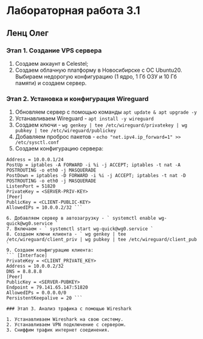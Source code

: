 # Лабораторная работа 3.1
## Ленц Олег

### Этап 1. Создание VPS сервера

1. Создаем аккаунт в Celestel;
2. Создаем облачную платформу в Новосибирске с ОС Ubuntu20. Выбираем недорогую конфигурацию (1 ядро, 1 Гб ОЗУ и 10 Гб памяти) и создаем сервер.

### Этап 2. Установка и конфигурация Wireguard

1. Обновляем сервер с помощью команды ` apt update & apt upgrade -y `
2. Устанавливаем Wireguard - ` apt install -y wireguard `
3. Создаем ключи - ` wg genkey | tee /etc/wireguard/privatekey | wg pubkey | tee /etc/wireguard/publickey `
4. Добавляем проброс пакетов - ` echo "net.ipv4.ip_forward=1" >> /etc/sysctl.conf `
5. Создаем конфигурацию сервера:
```[Interface]
Address = 10.0.0.1/24
PostUp = iptables -A FORWARD -i %i -j ACCEPT; iptables -t nat -A POSTROUTING -o eth0 -j MASQUERADE
PostDown = iptables -D FORWARD -i %i -j ACCEPT; iptables -t nat -D POSTROUTING -o eth0 -j MASQUERADE
ListenPort = 51820
PrivateKey = <SERVER-PRIV-KEY>
[Peer]
PublicKey = <СLIENT-PUBLIC-KEY>
AllowedIPs = 10.0.0.2/32 ```

6. Добавляем сервер в автозагрузку - ` systemctl enable wg-quick@wg0.service `
7. Включаем - ` systemctl start wg-quick@wg0.service `
8. Создаем ключи клиента - ` wg genkey | tee /etc/wireguard/client_priv | wg pubkey | tee /etc/wireguard/client_pub `
9. Создаем конфигурацию клиента:
``` [Interface]
PrivateKey = <CLIENT_PRIVATE_KEY>
Address = 10.0.0.2/32
DNS = 8.8.8.8
[Peer]
PublicKey = <SERVER-PUBKEY>
Endpoint = 79.141.65.147:51820
AllowedIPs = 0.0.0.0/0
PersistentKeepalive = 20 ```

### Этап 3. Анализ трафика с помощью Wireshark

1. Устанавливаем Wireshark на свою систему.
2. Устанавливаем VPN подключение с сервером.
3. Сниффим трафик интернет соединения.
